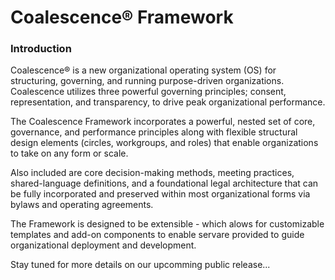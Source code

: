 # Coalescence® Framework

### Introduction
Coalescence® is a new organizational operating system (OS) for structuring, governing, and running purpose-driven organizations. Coalescence utilizes three powerful governing principles; consent, representation, and transparency, to drive peak organizational performance.

The Coalescence Framework incorporates a powerful, nested set of core, governance, and performance principles along with flexible structural design elements (circles, workgroups, and roles) that enable organizations to take on any form or scale.

Also included are core decision-making methods, meeting practices, shared-language definitions, and a foundational legal architecture that can be fully incorporated and preserved within most organizational forms via bylaws and operating agreements.

The Framework is designed to be extensible - which alows for customizable templates and add-on components to enable servare provided to guide organizational deployment and development.

Stay tuned for more details on our upcomming public release...
